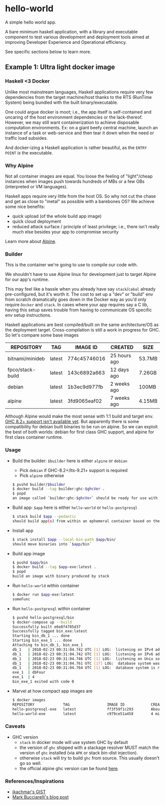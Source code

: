 # hello-world

A simple hello world app.

A bare minimum haskell application, with a library and executable component to test various development and deployment tools aimed at improving Developer Experience and Operational efficiency.

See specific sections below to learn more.

## Example 1: Ultra light docker image

### Haskell <3 Docker

Unlike most mainstream languages, Haskell applications require very few dependencies from the target machine/host thanks to the RTS (RunTime System) being bundled with the built binary/executable.

One could argue docker is moot; i.e., the app itself is self-contained and uncaring of the host environment dependencies or the lack-thereof. However, we may still want containerization to achieve disposable computation environments. Ex: on a giant beefy central machine, launch an instance of a task or web-service and then tear it down when the need or traffic load subsides.

And docker-izing a Haskell application is rather beautiful, as the `ENTRY POINT` _is_ the executable.

### Why Alpine

Not all container images are equal. You loose the feeling of "light"/cheap instances when images push towards hundreds of MBs or a few GBs (interpreted or VM languages).

Haskell apps require very little from the host OS. So why not cut the chase and get as close to "metal" as possible with a barebones OS? We achieve some nice benefits:

- quick upload (of the whole build app image)
- quick cloud deployment
- reduced attack surface / principle of least privilege; i.e., there isn't really much else besides your app to compromise security

Learn more about [Alpine](https://alpinelinux.org/about/).

### Builder

This is the container we're going to use to compile our code with.

We shouldn't have to use Alpine linux for development just to target Alpine for our app's runtime.

This may feel like a hassle when you already have say `stack`/`cabal` already pre-configured, but it's worth it. The cost to set up a "dev" or "build" env from scratch dramatically goes down in the Docker way as you'd only require `Docker` and `stack`. In cases where your app requires say a C lib, having this setup saves trouble from having to communicate OS specific env setup instructions.

Haskell applications are best compiled/built on the same architecture/OS as the deployment target. Cross-compilation is still a work in progress for GHC. So let's compare some base images

REPOSITORY         |   TAG           |     IMAGE ID       |    CREATED       |     SIZE
-------------------|-----------------|--------------------|------------------|-----------
bitnami/minideb    |   latest        |     774c45746016   |    25 hours ago  |     53.7MB
fpco/stack-build   |   latest        |     143c6892a663   |    12 days ago   |     7.26GB
debian             |   latest        |     1b3ec9d977fb   |    2 weeks ago   |     100MB
alpine             |   latest        |     3fd9065eaf02   |    7 weeks ago   |     4.15MB

Although Alpine would make the most sense with 1:1 build and target env. [GHC 8.2+ support isn't available yet](https://github.com/alpinelinux/aports/pull/2042). But apparently there is some compatibility for debian built binaries to be run on alpine. So we can exploit the best of both worlds: debian for first class GHC support, and alpine for first class container runtime.

### Usage

- Build the builder: `$builder` here is either `alpine` or `debian`
  - Pick `debian` if GHC-8.2+/lts-9.21+ support is required
  - Pick `alpine` otherwise
  ```bash
  $ pushd builder/$builder
  $ docker build --tag builder:ghc-$ghcVer .
  $ popd
  an image called `builder:ghc-$ghcVer` should be ready for use with `stack`
  ```

- Build app: `$app` here is either `hello-world` or `hello-postgresql`
  ```bash
  $ stack build $app --pedantic
  should build app(s) from within an ephemeral container based on the `builder:ghc-$ghcVer` image
  ```

- Install app
  ```bash
  $ stack install $app --local-bin-path $app/bin/
  should move binaries into `$app/bin`
  ```

- Build app image
  ```bash
  $ pushd $app/bin
  $ docker build --tag $app-exe:latest .
  $ popd
  build an image with binary produced by stack
  ```

- Run `hello-world` within container
  ```bash
  $ docker run $app-exe:latest
  someFunc
  ```

- Run `hello-postgresql` within container
  ```bash
  $ pushd hello-postgresql/bin
  $ docker-compose up --build
  Successfully built e6e8f4785d37
  Successfully tagged bin_exe:latest
  Starting bin_db_1 ... done
  Starting bin_exe_1 ... done
  Attaching to bin_db_1, bin_exe_1
  db_1   | 2018-02-23 00:31:04.742 UTC [1] LOG:  listening on IPv4 address "0.0.0.0", port 5432
  db_1   | 2018-02-23 00:31:04.742 UTC [1] LOG:  listening on IPv6 address "::", port 5432
  db_1   | 2018-02-23 00:31:04.746 UTC [1] LOG:  listening on Unix socket "/var/run/postgresql/.s.PGSQL.5432"
  db_1   | 2018-02-23 00:31:04.761 UTC [17] LOG:  database system was shut down at 2018-02-23 00:27:02 UTC
  db_1   | 2018-02-23 00:31:04.764 UTC [1] LOG:  database system is ready to accept connections
  exe_1  | dbFour
  exe_1  | 4
  bin_exe_1 exited with code 0
  ```

- Marvel at how compact app images are
  ```bash
  $ docker images
  REPOSITORY             TAG                 IMAGE ID            CREATED              SIZE
  hello-postgresql-exe   latest              ff3f59f1c293        About a minute ago   22.7MB
  hello-world-exe        latest              c979ce51a458        4 minutes ago        8.13MB
  ```

### Caveats

- GHC version
  - `stack` in docker mode will use system GHC by default
  - the version of `ghc` shipped with a stackage resolver MUST match the version of `ghc` installed (via `APK` or stack bin-dist injection).
  - otherwise `stack` will try to build `ghc` from source. This usually doesn't go so well.
  - the official alpine ghc version can be found [here](https://pkgs.alpinelinux.org/packages?name=ghc&branch=edge).

### References/Inspirations

- [jkachmar's GIST](https://gist.github.com/jkachmar/4828bfe0f585bec93878ea893c3373ee)
- [Mark Bucciarelli's blog post](http://markbucciarelli.com/posts/2017-04-05_haskell_on_alpine_linux.html)
